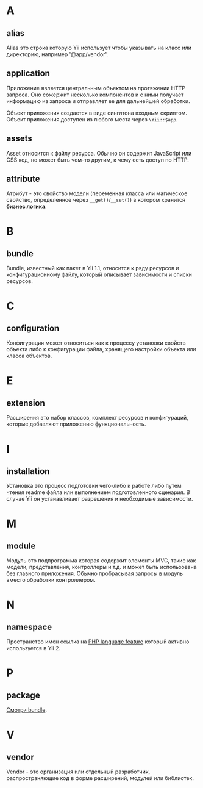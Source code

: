 # A

## alias

Alias это строка которую Yii использует чтобы указывать на класс или директорию, например '@app/vendor'.

## application

Приложение является центральным объектом на протяжении HTTP запроса. Оно сожержит несколько компонентов и с ними получает информацию из запроса и отправляет ее для дальнейшей обработки.

Объект приложения создается в виде синглтона входным скриптом. Объект приложения доступен из любого места через `\Yii::$app`.

## assets

Asset относится к файлу ресурса. Обычно он содержит JavaScript или CSS код, но может быть чем-то другим, к чему есть доступ по HTTP.

## attribute

Атрибут - это свойство модели (переменная класса или магическое свойство, определенное через `__get()`/`__set()`) в котором хранится **бизнес логика**.

# B

## bundle

Bundle, известный как пакет в Yii 1.1, относится к ряду ресурсов и конфигурационному файлу, который описывает зависимости и списки ресурсов.

# C

## configuration

Конфигурация может относиться как к процессу установки свойств объекта либо к конфигурации файла, хранящего настройки объекта или класса объектов.

# E

## extension

Расширения это набор классов, комплект ресурсов и конфигураций, которые добавляют приложению функциональность.

# I

## installation

Установка это процесс подготовки чего-либо к работе либо путем чтения readme файла или выполнением подготовленного сценария. В случае Yii он устанавливает разрешения и необходимые зависимости.

# M

## module

Модуль это подпрограмма которая содержит элементы MVC, такие как модели, представления, контроллеры и т.д. и может быть использована без главного приложения. Обычно пробрасывая запросы в модуль вместо обработки контроллером.

# N

## namespace

Пространство имен ссылка на [PHP language feature](https://php.net/manual/en/language.namespaces.php) который активно используется в Yii 2.

# P

## package

[Смотри bundle](#bundle).

# V

## vendor

Vendor - это организация или отдельный разработчик, распространяющие код в форме расширений, модулей или библиотек.
